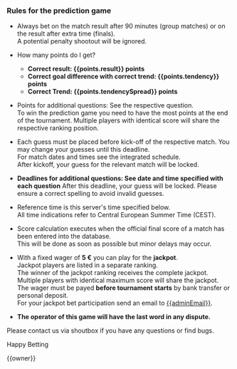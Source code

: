 ### Rules for the prediction game

- Always bet on the match result after 90 minutes (group matches) or on the result after extra time (finals).  
A potential penalty shootout will be ignored.

- How many points do I get?
  - **Correct result: {{points.result}} points**
  - **Correct goal difference with correct trend: {{points.tendency}} points**
  - **Correct Trend: {{points.tendencySpread}} points**


- Points for additional questions: See the respective question.  
To win the prediction game you need to have the most points at the end of the tournament. Multiple players with identical score will share the respective ranking position.

- Each guess must be placed before kick-off of the respective match. You may change your guesses until this deadline.  
For match dates and times see the integrated schedule.  
After kickoff, your guess for the relevant match will be locked.

- **Deadlines for additional questions: See date and time specified with each question**
After this deadline, your guess will be locked. Please ensure a correct spelling to avoid invalid guesses.

- Reference time is this server's time specified below.  
All time indications refer to Central European Summer Time (CEST).

- Score calculation executes when the official final score of a match has been entered into the database.  
This will be done as soon as possible but minor delays may occur.

- With a fixed wager of **5 €** you can play for the **jackpot**.  
Jackpot players are listed in a separate ranking.  
The winner of the jackpot ranking receives the complete jackpot. Multiple players with identical maximum score will share the jackpot.  
The wager must be payed **before tournament starts** by bank transfer or personal deposit.  
For your jackpot bet participation send an email to <a href="mailto:{{adminEmail}}">{{adminEmail}}</a>.

- **The operator of this game will have the last word in any dispute.**

Please contact us via shoutbox if you have any questions or find bugs.

Happy Betting

{{owner}}
